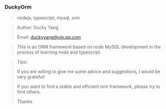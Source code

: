 
### DuckyOrm

> nodejs, typescript, mysql, orm

> Author: Ducky Yang
>
> Email: duckyyang@vip.qq.com

> This is an ORM framework based on node MySQL development in the process of learning node and typescript. 

> Tips:
>
> If you are willing to give me some advice and suggestions, I would be very grateful!
>
> If you want to find a stable and efficient orm framework, please try to find others.
>
> Thanks